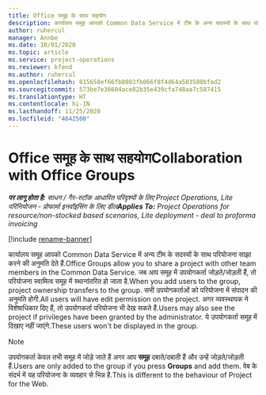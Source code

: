 ```yaml
---
title: Office समूह के साथ सहयोग
description: कार्यालय समूह आपको Common Data Service में टीम के अन्य सदस्यों के साथ परियोजना साझा करने की अनुमति देता है.
author: ruhercul
manager: Annbe
ms.date: 10/01/2020
ms.topic: article
ms.service: project-operations
ms.reviewer: kfend
ms.author: ruhercul
ms.openlocfilehash: 815658ef66fb8083fb066f8f4d64a503580bfad2
ms.sourcegitcommit: 573be7e36604ace82b35e439cfa748aa7c587415
ms.translationtype: HT
ms.contentlocale: hi-IN
ms.lasthandoff: 11/25/2020
ms.locfileid: "4642500"
---
```

# <a name="collaboration-with-office-groups"></a><span data-ttu-id="7a12a-103">Office समूह के साथ सहयोग</span><span class="sxs-lookup"><span data-stu-id="7a12a-103">Collaboration with Office Groups</span></span>

<span data-ttu-id="7a12a-104">_**पर लागू होता है:** साधन / गैर-स्टॉक आधारित परिदृश्यों के लिए Project Operations, Lite परिनियोजन - प्रोफार्मा इनवॉइसिंग के लिए डील_</span><span class="sxs-lookup"><span data-stu-id="7a12a-104">_**Applies To:** Project Operations for resource/non-stocked based scenarios, Lite deployment - deal to proforma invoicing_</span></span>

[!include [rename-banner](~/includes/cc-data-platform-banner.md)]

<span data-ttu-id="7a12a-105">कार्यालय समूह आपको Common Data Service में अन्य टीम के सदस्यों के साथ परियोजना साझा करने की अनुमति देते हैं.</span><span class="sxs-lookup"><span data-stu-id="7a12a-105">Office Groups allow you to share a project with other team members in the Common Data Service.</span></span> <span data-ttu-id="7a12a-106">जब आप समूह में उपयोगकर्ता जोड़ते/जोड़ती हैं, तो परियोजना स्वामित्व समूह में स्थानांतरित हो जाता है.</span><span class="sxs-lookup"><span data-stu-id="7a12a-106">When you add users to the group, project ownership transfers to the group.</span></span> <span data-ttu-id="7a12a-107">सभी उपयोगकर्ताओं को परियोजना में संपादन की अनुमति होगी.</span><span class="sxs-lookup"><span data-stu-id="7a12a-107">All users will have edit permission on the project.</span></span> <span data-ttu-id="7a12a-108">अगर व्यवस्थापक ने विशेषाधिकार दिए हैं, तो उपयोगकर्ता परियोजना भी देख सकते हैं.</span><span class="sxs-lookup"><span data-stu-id="7a12a-108">Users may also see the project if privileges have been granted by the administrator.</span></span> <span data-ttu-id="7a12a-109">ये उपयोगकर्ता समूह में दिखाए नहीं जाएंगे.</span><span class="sxs-lookup"><span data-stu-id="7a12a-109">These users won't be displayed in the group.</span></span>

> [!NOTE] 
> <span data-ttu-id="7a12a-110">उपयोगकर्ता केवल तभी समूह में जोड़े जाते हैं अगर आप **समूह** दबाते/दबाती हैं और उन्हें जोड़ते/जोड़ती हैं.</span><span class="sxs-lookup"><span data-stu-id="7a12a-110">Users are only added to the group if you press **Groups** and add them.</span></span> <span data-ttu-id="7a12a-111">वेब के संदर्भ में यह परियोजना के व्यवहार से भिन्न है.</span><span class="sxs-lookup"><span data-stu-id="7a12a-111">This is different to the behaviour of Project for the Web.</span></span> 

